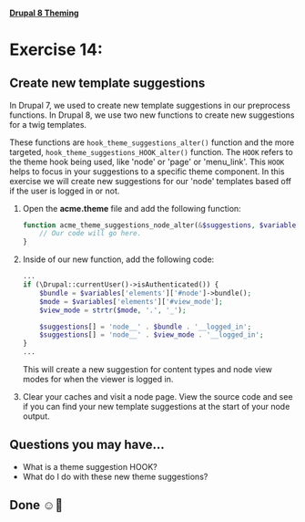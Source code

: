 #### [Drupal 8 Theming](README.md)

# Exercise 14: 

## Create new template suggestions

In Drupal 7, we used to create new template suggestions in our preprocess functions. In Drupal 8, we use two new functions to create new suggestions for a twig templates.

These functions are `hook_theme_suggestions_alter()` function and the more targeted, `hook_theme_suggestions_HOOK_alter()` function. The `HOOK` refers to the theme hook being used, like 'node' or 'page' or 'menu_link'. This `HOOK` helps to focus in your suggestions to a specific theme component. In this exercise we will create new suggestions for our 'node' templates based off if the user is logged in or not.

1. Open the **acme.theme** file and add the following function:

	```php
	function acme_theme_suggestions_node_alter(&$suggestions, $variables, $hook) {
		// Our code will go here.
	}
	```

2. Inside of our new function, add the following code:

	```php
	...
	if (\Drupal::currentUser()->isAuthenticated()) {
		$bundle = $variables['elements']['#node']->bundle();
		$mode = $variables['elements']['#view_mode'];
		$view_mode = strtr($mode, '.', '_');
	
		$suggestions[] = 'node__' . $bundle . '__logged_in';
  		$suggestions[] = 'node__' . $view_mode . '__logged_in';
	}
	...
	```
	This will create a new suggestion for content types and node view modes for when the viewer is logged in.

3. Clear your caches and visit a node page. View the source code and see if you can find your new template suggestions at the start of your node output. 


## Questions you may have...
+ What is a theme suggestion HOOK?
+ What do I do with these new theme suggestions?


## Done ☺
